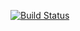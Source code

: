 [![Build Status](http://178.128.149.65:8080/job/Login%20Playground/badge/icon)](http://178.128.149.65:8080/job/Login%20Playground/)